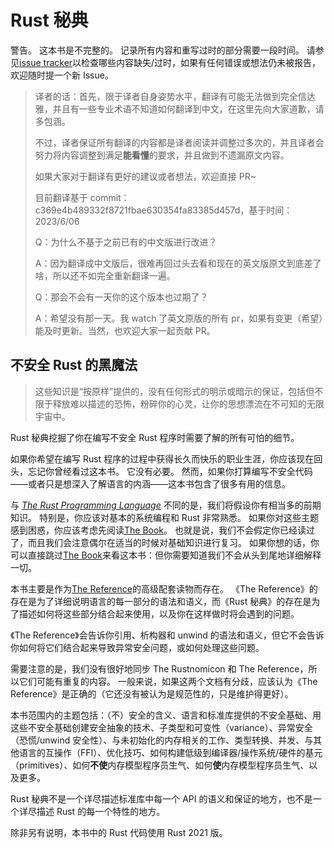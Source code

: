 # Rust 秘典

<div class="warning">

警告。
这本书是不完整的。
记录所有内容和重写过时的部分需要一段时间。
请参见[issue tracker]以检查哪些内容缺失/过时，如果有任何错误或想法仍未被报告，欢迎随时提一个新 Issue。

</div>

> 译者的话：首先，限于译者自身姿势水平，翻译有可能无法做到完全信达雅，并且有一些专业术语不知道如何翻译到中文，在这里先向大家道歉，请多包涵。
>
> 不过，译者保证所有翻译的内容都是译者阅读并调整过多次的，并且译者会努力将内容调整到满足**能看懂**的要求，并且做到不遗漏原文内容。
>
> 如果大家对于翻译有更好的建议或者想法，欢迎直接 PR~
>
> 目前翻译基于 commit：c369e4b489332f8721fbae630354fa83385d457d，基于时间：2023/6/06
>
> Q：为什么不基于之前已有的中文版进行改进？
>
> A：因为翻译成中文版后，很难再回过头去看和现在的英文版原文到底差了啥，所以还不如完全重新翻译一遍。
>
> Q：那会不会有一天你的这个版本也过期了？
>
> A：希望没有那一天。我 watch 了英文原版的所有 pr，如果有变更（希望）能及时更新。当然，也欢迎大家一起贡献 PR。

[issue tracker]: https://github.com/rust-lang/nomicon/issues

## 不安全 Rust 的黑魔法

> 这些知识是“按原样”提供的，没有任何形式的明示或暗示的保证，包括但不限于释放难以描述的恐怖，粉碎你的心灵，让你的思想漂流在不可知的无限宇宙中。

Rust 秘典挖掘了你在编写不安全 Rust 程序时需要了解的所有可怕的细节。

如果你希望在编写 Rust 程序的过程中获得长久而快乐的职业生涯，你应该现在回头，忘记你曾经看过这本书。
它没有必要。
然而，如果你打算编写不安全代码——或者只是想深入了解语言的内涵——这本书包含了很多有用的信息。

与 _[The Rust Programming Language][trpl]_ 不同的是，我们将假设你有相当多的前期知识。
特别是，你应该对基本的系统编程和 Rust 非常熟悉。
如果你对这些主题感到困惑，你应该考虑先阅读[The Book][trpl]。
也就是说，我们不会假定你已经读过了，而且我们会注意偶尔在适当的时候对基础知识进行复习。
如果你想的话，你可以直接跳过[The Book][trpl]来看这本书：但你需要知道我们不会从头到尾地详细解释一切。

本书主要是作为[The Reference][ref]的高级配套读物而存在。
《The Reference》的存在是为了详细说明语言的每一部分的语法和语义，而《Rust 秘典》的存在是为了描述如何将这些部分结合起来使用，以及你在这样做时将会遇到的问题。

《The Reference》会告诉你引用、析构器和 unwind 的语法和语义，但它不会告诉你如何将它们结合起来导致异常安全问题，或如何处理这些问题。

需要注意的是，我们没有很好地同步 The Rustnomicon 和 The Reference，所以它们可能有重复的内容。
一般来说，如果这两个文档有分歧，应该认为《The Reference》是正确的（它还没有被认为是规范性的，只是维护得更好）。

本书范围内的主题包括：（不）安全的含义、语言和标准库提供的不安全基础、用这些不安全基础创建安全抽象的技术、子类型和可变性（variance）、异常安全（恐慌/unwind 安全性）、与未初始化的内存相关的工作、类型转换、并发、与其他语言的互操作（FFI）、优化技巧、如何构建低级到编译器/操作系统/硬件的基元（primitives）、如何**不使**内存模型程序员生气、如何**使**内存模型程序员生气、以及更多。

Rust 秘典不是一个详尽描述标准库中每一个 API 的语义和保证的地方，也不是一个详尽描述 Rust 的每一个特性的地方。

除非另有说明，本书中的 Rust 代码使用 Rust 2021 版。

[trpl]: https://doc.rust-lang.org/book/
[ref]: https://doc.rust-lang.org/reference/index.html
